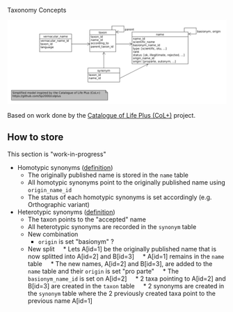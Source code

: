 Taxonomy Concepts

![diagram](taxonomy_concept_diagram.png "Taxonomy Concepts")

Based on work done by the [Catalogue of Life Plus (CoL+)]( https://github.com/Sp2000/colplus) project.

## How to store
This section is "work-in-progress"
 * Homotypic synonyms ([definition](https://github.com/DINA-Web/dina-use-cases/blob/master/glossary.md#homotypic-synonym))
   * The originally published name is stored in the `name` table
   * All homotypic synonyms point to the originally published name using `origin_name_id`
   * The status of each homotypic synonyms is set accordingly (e.g. Orthographic variant)
 * Heterotypic synonyms ([definition](https://github.com/DINA-Web/dina-use-cases/blob/master/glossary.md#heterotypic-synonym))
   * The taxon points to the "accepted" name
   * All heterotypic synonyms are recorded in the `synonym` table
   * New combination
     * `origin` is set "basionym" ?
   * New split
     * Lets A[id=1] be the originally published name that is now splitted into A[id=2] and B[id=3]
     * A[id=1] remains in the `name` table
     * The new names, A[id=2] and B[id=3], are added to the `name` table and their `origin` is set "pro parte" 
     * The `basionym_name_id` is set on A[id=2]
     * 2 taxa pointing to A[id=2] and B[id=3] are created in the `taxon` table
     * 2 synonyms are created in the `synonym` table where the 2 previously created taxa point to the previous name A[id=1]
  
